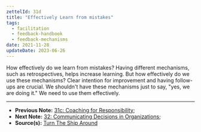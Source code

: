 ```yaml
---
zettelId: 31d
title: "Effectively Learn from mistakes"
tags:
  - facilitation
  - feedback-handbook
  - feedback-mechanisms
date: 2021-11-28
updateDate: 2023-06-26
---
```


How effectively do we learn from mistakes? Having different mechanisms, such as retrospectives, helps increase learning. But how effectively do we use these mechanisms? Clear intention for improvement and having follow-ups are crucial. We shouldn't have these mechanisms just to say, "yes, we are doing it." We need to use them effectively.

---

- **Previous Note:** [31c: Coaching for Responsibility](/notes/31c/);
- **Next Note:** [32: Communicating Decisions in Organizations](/notes/32/);
- **Source(s):** [Turn The Ship Around](/books/turn-the-ship-around-summary-book-chapter-notes/)
